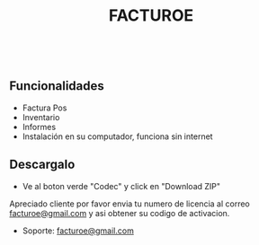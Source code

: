 <p align="center">


<h1 align="center">FACTUROE</h1>
<br/>

<p align="center">

</a>
</p>
<br/>


## Funcionalidades
- Factura Pos
- Inventario
- Informes
- Instalación en su computador, funciona sin internet

## Descargalo 

- Ve al boton verde "Codec" y click en "Download ZIP"


Apreciado cliente por favor envia tu numero de licencia al correo facturoe@gmail.com y asi obtener su codigo de activacion.

- Soporte: facturoe@gmail.com
